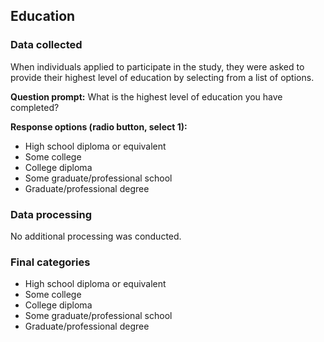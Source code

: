 ## Education  

### Data collected     

When individuals applied to participate in the study, they were asked to provide
their highest level of education by selecting from a list of options.    

**Question prompt:** What is the highest level of education you have completed?  

**Response options (radio button, select 1):**    

- High school diploma or equivalent  
- Some college  
- College diploma  
- Some graduate/professional school  
- Graduate/professional degree  


### Data processing  

No additional processing was conducted.  

### Final categories   

- High school diploma or equivalent  
- Some college  
- College diploma  
- Some graduate/professional school  
- Graduate/professional degree  


